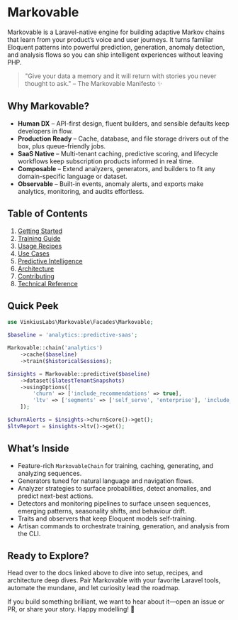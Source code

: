 # Markovable

Markovable is a Laravel-native engine for building adaptive Markov chains that learn from your product’s voice and user journeys. It turns familiar Eloquent patterns into powerful prediction, generation, anomaly detection, and analysis flows so you can ship intelligent experiences without leaving PHP.

> "Give your data a memory and it will return with stories you never thought to ask." – The Markovable Manifesto ✨

## Why Markovable?

- **Human DX** – API-first design, fluent builders, and sensible defaults keep developers in flow.
- **Production Ready** – Cache, database, and file storage drivers out of the box, plus queue-friendly jobs.
- **SaaS Native** – Multi-tenant caching, predictive scoring, and lifecycle workflows keep subscription products informed in real time.
- **Composable** – Extend analyzers, generators, and builders to fit any domain-specific language or dataset.
- **Observable** – Built-in events, anomaly alerts, and exports make analytics, monitoring, and audits effortless.

## Table of Contents

1. [Getting Started](docs/getting-started.md)
2. [Training Guide](docs/training-guide.md)
3. [Usage Recipes](docs/usage-recipes.md)
4. [Use Cases](docs/use-cases.md)
5. [Predictive Intelligence](docs/predictive-intelligence.md)
6. [Architecture](docs/architecture.md)
7. [Contributing](docs/contributing.md)
8. [Technical Reference](docs/technical-reference.md)

## Quick Peek

```php
use VinkiusLabs\Markovable\Facades\Markovable;

$baseline = 'analytics::predictive-saas';

Markovable::chain('analytics')
    ->cache($baseline)
    ->train($historicalSessions);

$insights = Markovable::predictive($baseline)
    ->dataset($latestTenantSnapshots)
    ->usingOptions([
        'churn' => ['include_recommendations' => true],
        'ltv' => ['segments' => ['self_serve', 'enterprise'], 'include_historical' => true],
    ]);

$churnAlerts = $insights->churnScore()->get();
$ltvReport = $insights->ltv()->get();
```

## What’s Inside

- Feature-rich `MarkovableChain` for training, caching, generating, and analyzing sequences.
- Generators tuned for natural language and navigation flows.
- Analyzer strategies to surface probabilities, detect anomalies, and predict next-best actions.
- Detectors and monitoring pipelines to surface unseen sequences, emerging patterns, seasonality shifts, and behaviour drift.
- Traits and observers that keep Eloquent models self-training.
- Artisan commands to orchestrate training, generation, and analysis from the CLI.

## Ready to Explore?

Head over to the docs linked above to dive into setup, recipes, and architecture deep dives. Pair Markovable with your favorite Laravel tools, automate the mundane, and let curiosity lead the roadmap.

If you build something brilliant, we want to hear about it—open an issue or PR, or share your story. Happy modelling! 🚀
